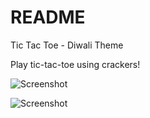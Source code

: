 # README

Tic Tac Toe - Diwali Theme

Play tic-tac-toe using crackers!

![Screenshot](tic_tac_toe1.png)

![Screenshot](tic_tac_toe2.png)
